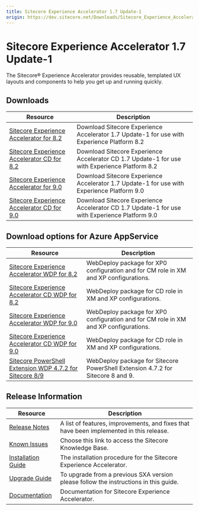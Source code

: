 ```yaml
---
title: Sitecore Experience Accelerator 1.7 Update-1
origin: https://dev.sitecore.net/Downloads/Sitecore_Experience_Accelerator/17/Sitecore_Experience_Accelerator_17_Update1.aspx
---
```


# Sitecore Experience Accelerator 1.7 Update-1

The Sitecore® Experience Accelerator provides reusable, templated UX layouts and components to help you get up and running quickly.

## Downloads

 | Resource | Description |
 | --- | --- |
 | [Sitecore Experience Accelerator for 8.2](https://sitecoredev.azureedge.net/~/media/01650AF6AEE942B88DF325096F8ED0EE.ashx?date=20180618T120637) | Download Sitecore Experience Accelerator 1.7 Update-1 for use with Experience Platform 8.2 |
 | [Sitecore Experience Accelerator CD for 8.2](https://sitecoredev.azureedge.net/~/media/E510CFD7D0004F39BC48AD94C569A095.ashx?date=20180618T120636) | Download Sitecore Experience Accelerator CD 1.7 Update-1 for use with Experience Platform 8.2 |
 | [Sitecore Experience Accelerator for 9.0](https://sitecoredev.azureedge.net/~/media/1FF242BE683E4DE989925F74B78978FC.ashx?date=20180618T120637) | Download Sitecore Experience Accelerator 1.7 Update-1 for use with Experience Platform 9.0 |
 | [Sitecore Experience Accelerator CD for 9.0](https://sitecoredev.azureedge.net/~/media/FDF9FA2260D34E838AC1ADEC91C76638.ashx?date=20180618T120637) | Download Sitecore Experience Accelerator CD 1.7 Update-1 for use with Experience Platform 9.0 |

## Download options for Azure AppService

 | Resource | Description |
 | --- | --- |
 | [Sitecore Experience Accelerator WDP for 8.2](https://sitecoredev.azureedge.net/~/media/3DBA4E68255746A3AA1C78C46551588D.ashx?date=20180618T120530) | WebDeploy package for XP0 configuration and for CM role in XM and XP configurations. |
 | [Sitecore Experience Accelerator CD WDP for 8.2](https://sitecoredev.azureedge.net/~/media/06215506E78B49DFAEB3AEDECA5047BD.ashx?date=20180618T120530) | WebDeploy package for CD role in XM and XP configurations. |
 | [Sitecore Experience Accelerator WDP for 9.0](https://sitecoredev.azureedge.net/~/media/F25F1A9FB9494646A2EB494F32AACC89.ashx?date=20180618T120531) | WebDeploy package for XP0 configuration and for CM role in XM and XP configurations. |
 | [Sitecore Experience Accelerator CD WDP for 9.0](https://sitecoredev.azureedge.net/~/media/3CDAB682BB594D37AB9AB2D09B14968D.ashx?date=20180618T120531) | WebDeploy package for CD role in XM and XP configurations. |
 | [Sitecore PowerShell Extension WDP 4.7.2 for Sitecore 8/9](https://sitecoredev.azureedge.net/~/media/4918E7ADAAF049F4BC7BA5B73561F24F.ashx?date=20180125T145450) | WebDeploy package for Sitecore PowerShell Extension 4.7.2 for Sitecore 8 and 9. |

## Release Information

 | Resource | Description |
 | --- | --- |
 | [Release Notes](https://dev.sitecore.net:443/downloads/Sitecore%20Experience%20Accelerator/17/Sitecore%20Experience%20Accelerator%2017%20Update1/Release%20Notes) | A list of features, improvements, and fixes that have been implemented in this release. |
 | [Known Issues](https://kb.sitecore.net/articles/196733) | Choose this link to access the Sitecore Knowledge Base. |
 | [Installation Guide](https://sitecoredev.azureedge.net/~/media/C9C535C21F8A4455BCF1F7F6C7AB1D1D.ashx?date=20180906T111805) | The installation procedure for the Sitecore Experience Accelerator. |
 | [Upgrade Guide](https://sitecoredev.azureedge.net/~/media/A4D53D9827DD4398B6CF6897D58FD6FA.ashx?date=20180618T120825) | To upgrade from a previous SXA version please follow the instructions in this guide. |
 | [Documentation](https://doc.sitecore.com/developers/sxa/17/sitecore-experience-accelerator/en/index-en.html) | Documentation for Sitecore Experience Accelerator. |